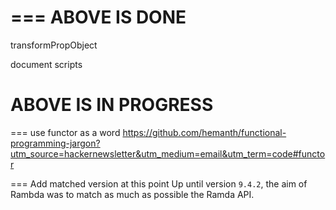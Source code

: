===
ABOVE IS DONE
===
transformPropObject


document scripts


ABOVE IS IN PROGRESS
===
===
use functor as a word
https://github.com/hemanth/functional-programming-jargon?utm_source=hackernewsletter&utm_medium=email&utm_term=code#functor

===
Add matched version at this point
Up until version `9.4.2`, the aim of Rambda was to match as much as possible the Ramda API.
